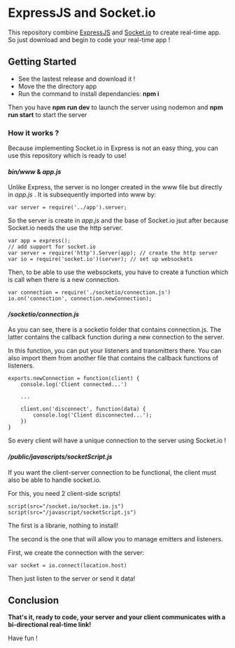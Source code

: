 # ExpressJS and Socket.io

This repository combine [ExpressJS](http://expressjs.com/) and [Socket.io](https://socket.io/) to create real-time app.
So just download and begin to code your real-time app ! 

## Getting Started

* See the lastest release and download it !
* Move the the directory app
* Run the command to install dependancies: **npm i**

Then you have **npm run dev** to launch the server using nodemon and **npm run start** to start the server

### How it works ?

Because implementing Socket.io in Express is not an easy thing, you can use this repository which is ready to use!

#### *bin/www* & *app.js*

Unlike Express, the server is no longer created in the www file but directly in *app.js* . It is subsequently imported into www by:
```
var server = require('../app').server;
```

So the server is create in *app.js* and the base of Socket.io jsut after because Socket.io needs the use the http server.
```
var app = express();
// add support for socket.io
var server = require('http').Server(app); // create the http server
var io = require('socket.io')(server); // set up websockets
```

Then, to be able to use the websockets, you have to create a function which is call when there is a new connection.
```
var connection = require('./socketio/connection.js')
io.on('connection', connection.newConnection);
```

#### */socketio/connection.js*

As you can see, there is a socketio folder that contains connection.js. The latter contains the callback function during a new connection to the server.

In this function, you can put your listeners and transmitters there. You can also import them from another file that contains the callback functions of listeners.
```
exports.newConnection = function(client) {
    console.log('Client connected...')
    
    ...

    client.on('disconnect', function(data) {
        console.log('Client disconnected...');
    })
}
```

So every client will have a unique connection to the server using Socket.io !

#### */public/javascripts/socketScript.js*

If you want the client-server connection to be functional, the client must also be able to handle socket.io.

For this, you need 2 client-side scripts!
```
script(src="/socket.io/socket.io.js")
script(src="/javascript/socketScript.js")
```

The first is a librarie, nothing to install!

The second is the one that will allow you to manage emitters and listeners.

First, we create the connection with the server:
```
var socket = io.connect(location.host)
```

Then just listen to the server or send it data!

## Conclusion

**That's it, ready to code, your server and your client communicates with a bi-directional real-time link!**

Have fun !


